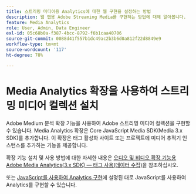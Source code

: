 ```yaml
---
title: 스트리밍 미디어용 Analytics에 대한 웹 구현을 설정하는 방법
description: 웹 앱용 Adobe Streaming Media를 구현하는 방법에 대해 알아봅니다.
feature: Media Analytics
role: User, Admin, Data Engineer
exl-id: 05c68b0a-f387-4bcc-8792-f6b1caa40706
source-git-commit: 0088d41f557b1dc49ac2b3b6d0a812f22d8849e9
workflow-type: tm+mt
source-wordcount: '117'
ht-degree: 78%

---
```


# Media Analytics 확장을 사용하여 스트리밍 미디어 컬렉션 설치

Adobe Medium 분석 확장 기능을 사용하여 Adobe 스트리밍 미디어 컬렉션을 구현할 수 있습니다. Media Analytics 확장은 Core JavaScript Media SDK(Media 3.x SDK)를 추가합니다. 이 확장은 태그 활성화 사이트 또는 프로젝트에 미디어 추적기 인스턴스를 추가하는 기능을 제공합니다.

확장 기능 설치 및 사용 방법에 대한 자세한 내용은 [오디오 및 비디오 확장 기능용 Adobe Media Analytics(3.x SDK) — 태그 사용(데이터 수집)](https://experienceleague.adobe.com/docs/experience-platform/tags/extensions/adobe/media-analytics-3x/overview.html?lang=ko)을 참조하십시오.

또는 [JavaScript를 사용하여 Analytics 구현](/help/implementation/media-sdk/setup/web-implementation.md)에 설명된 대로 JavaScript를 사용하여 Analytics를 구현할 수 있습니다.
